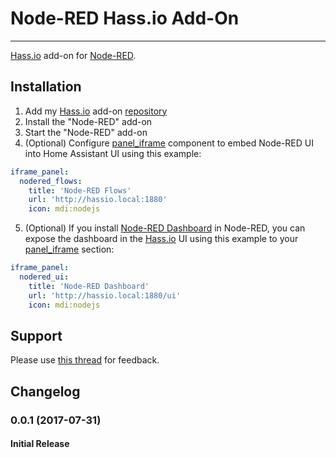 # Node-RED Hass.io Add-On
---------

[Hass.io](https://home-assistant.io/hassio/) add-on for [Node-RED](https://nodered.org/).

## Installation

1. Add my [Hass.io](https://home-assistant.io/hassio/) add-on [repository](https://github.com/notoriousbdg/hassio-addons)
2. Install the "Node-RED" add-on
3. Start the "Node-RED" add-on
4. (Optional) Configure [panel_iframe](https://home-assistant.io/components/panel_iframe/) component to embed Node-RED UI into Home Assistant UI using this example:

```yaml
iframe_panel:
  nodered_flows:
    title: 'Node-RED Flows'
    url: 'http://hassio.local:1880'
    icon: mdi:nodejs
```
5. (Optional) If you install [Node-RED Dashboard](https://github.com/node-red/node-red-dashboard) in Node-RED, you can expose the dashboard in the [Hass.io](https://home-assistant.io/hassio/) UI using this example to your [panel_iframe](https://home-assistant.io/components/panel_iframe/) section:
```yaml
iframe_panel:
  nodered_ui:
    title: 'Node-RED Dashboard'
    url: 'http://hassio.local:1880/ui'
    icon: mdi:nodejs
```

## Support

Please use [this thread](https://community.home-assistant.io/t/repository-notoriousbdg-add-ons-node-red-and-ha-bridge/23247) for feedback.

## Changelog

### 0.0.1 (2017-07-31)
#### Initial Release
